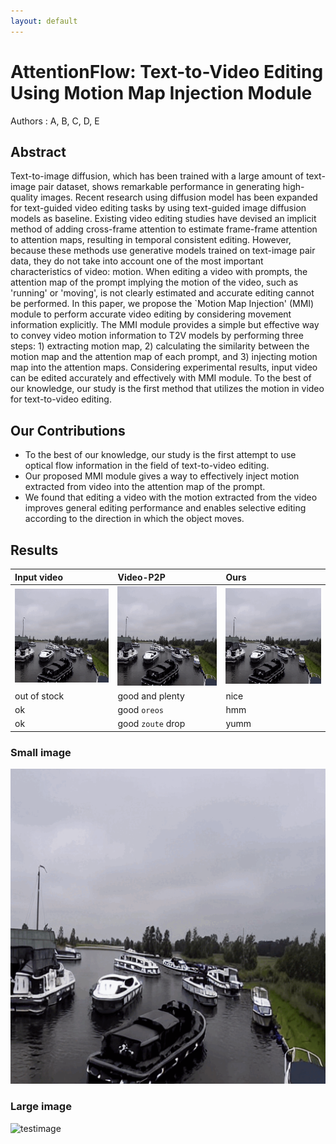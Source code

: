 ```yaml
---
layout: default
---
```


# AttentionFlow: Text-to-Video Editing Using Motion Map Injection Module

Authors : A, B, C, D, E


## Abstract

Text-to-image diffusion, which has been trained with a large amount of text-image pair dataset, shows remarkable performance in generating high-quality images. Recent research using diffusion model has been expanded for text-guided video editing tasks by using text-guided image diffusion models as baseline. Existing video editing studies have devised an implicit method of adding cross-frame attention to estimate frame-frame attention to attention maps, resulting in temporal consistent editing. However, because these methods use generative models trained on text-image pair data, they do not take into account one of the most important characteristics of video: motion. When editing a video with prompts, the attention map of the prompt implying the motion of the video, such as 'running' or 'moving', is not clearly estimated and accurate editing cannot be performed. In this paper, we propose the `Motion Map Injection' (MMI) module to perform accurate video editing by considering movement information explicitly. The MMI module provides a simple but effective way to convey video motion information to T2V models by performing three steps: 1) extracting motion map, 2) calculating the similarity between the motion map and the attention map of each prompt, and 3) injecting motion map into the attention maps.  Considering experimental results, input video can be edited accurately and effectively with MMI module. To the best of our knowledge, our study is the first method that utilizes the motion in video for text-to-video editing.


## Our Contributions

* To the best of our knowledge, our study is the first attempt to use optical flow information in the field of text-to-video editing.
* Our proposed MMI module gives a way to effectively inject motion extracted from video into the attention map of the prompt.
* We found that editing a video with the motion extracted from the video improves general editing performance and enables selective editing according to the direction in which the object moves.


## Results


| Input video                              | Video-P2P                         | Ours                           |
|:-----------------------------------------|:----------------------------------|:-------------------------------|
|![ours](assets/img/black_boat_MMI.gif)    | ![ours](assets/img/black_boat_MMI.gif) | ![ours](assets/img/black_boat_MMI.gif)  |
| out of stock | good and plenty   | nice  |
| ok           | good `oreos`      | hmm   |
| ok           | good `zoute` drop | yumm  |




### Small image

![testimage](assets/img/black_boat_MMI.gif)

### Large image

![testimage](results/black_boat_MMI.gif)

